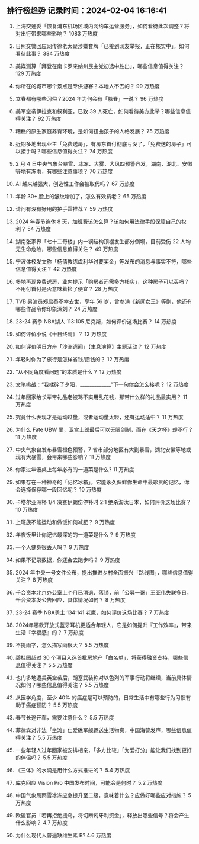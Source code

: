 
## 排行榜趋势 记录时间：2024-02-04 16:16:41
  
  1. 上海交通委「恢复浦东机场区域内网约车运营服务」，如何看待此次调整？将对出行带来哪些影响？ 1083 万热度
    
  2. 日照交警回应网传徐老太疑涉嫌套牌「已接到网友举报，正在核实中」，如何看待此事？ 384 万热度
    
  3. 美媒测算「拜登在南卡罗来纳州民主党初选中胜出」，哪些信息值得关注？ 129 万热度
    
  4. 你所在的城市哪个景点是专供游客？本地人不去的？ 99 万热度
    
  5. 立春都有哪些习俗？2024 年为何会有「躲春」一说？ 96 万热度
    
  6. 美军空袭伊拉克和叙利亚，已致 39 人死亡，如何看待美方此举？哪些信息值得关注？ 92 万热度
    
  7. 糟糕的原生家庭养育环境，是如何扭曲孩子的人格发展？ 75 万热度
    
  8. 近期多地出现业主「免费送房」，有房东首付彻底亏没了，「免费送的房子」可以接手吗？哪些信息值得关注？ 74 万热度
    
  9. 2 月 4 日中央气象台暴雪、冰冻、大雾、大风四预警齐发，湖南、湖北、安徽等地有冻雨，有哪些注意事项？ 70 万热度
    
  10. AI 越来越强大，创造性工作会被取代吗？ 67 万热度
    
  11. 年龄 30+ 脸上的皱纹增加了，怎么有效抗老？ 65 万热度
    
  12. 请问有没有好用的护手霜推荐？ 59 万热度
    
  13. 2024 年春节连休 8 天，加班费该怎么算？该如何用法律手段保障自己的权利？ 54 万热度
    
  14. 湖南张家界「七十二奇楼」内一钢结构顶棚发生部分倒塌，目前受伤 22 人均无生命危险，哪些信息值得关注？ 49 万热度
    
  15. 宁波体校发文称「杨倩教练虞利华讨要奖金」等发布的消息与事实不符，哪些信息值得关注？ 42 万热度
    
  16. 多地再现免费送房，业内提示「购房者还需多方核实」，这种房子可以买吗？不用付首付是否意味着捡了便宜？ 28 万热度
    
  17. TVB 男演员郑启泰不幸去世，享年 56 岁，曾参演《新闻女王》等剧，他还有哪些作品令你印象深刻？ 24 万热度
    
  18. 23-24 赛季 NBA湖人 113:105 尼克斯，如何评价这场比赛？ 14 万热度
    
  19. 如何评价小说《十日终焉》？ 12 万热度
    
  20. 如何评价明日方舟「沙洲遗闻」【生息演算】主题活动？ 12 万热度
    
  21. 年轻时你为了旅行是怎样省钱/攒钱的？ 12 万热度
    
  22. “从不同角度看问题”的本质是什么？ 12 万热度
    
  23. 文笔挑战：“我揉碎了夕阳，_____________”下一句你会怎么接呢？ 12 万热度
    
  24. 过年回家给长辈带礼品老被骂不实用乱花钱，那带什么样的礼品最实用？ 11 万热度
    
  25. 究竟什么表现才是运动过量，或者运动量太轻，还有运动适中？ 11 万热度
    
  26. 为什么 Fate UBW 里，卫宫士郎最后可以无限剑制，而在《天之杯》却不行？ 11 万热度
    
  27. 中央气象台发布暴雪橙色预警，7 省市部分地区有大到暴雪，湖北安徽等地或现有大暴雪，会带来哪些影响？ 11 万热度
    
  28. 你家过年饭桌上每年必有的一道菜是什么? 11 万热度
    
  29. 如果存在一种神奇的「记忆冰箱」，它能永久保鲜你生命中最珍贵的记忆，你会选择保存哪一段回忆呢？ 10 万热度
    
  30. 卡塔尔亚洲杯 1/4 决赛伊朗伤停补时 2:1 绝杀淘汰日本，如何评价这场比赛？ 10 万热度
    
  31. 上班族不能运动和做饭如何减肥？ 9 万热度
    
  32. 年夜饭里让你记忆最深的的一道菜是什么？ 9 万热度
    
  33. 一个人健身很丢人吗？ 9 万热度
    
  34. 如果不记录数据，你还会去跑步吗？ 9 万热度
    
  35. 2024 年中央一号文件公布，提出推进乡村全面振兴「路线图」，哪些信息值得关注？ 8 万热度
    
  36. 千合资本北京办公室上个月已清退、落锁，前「公募一哥」王亚伟失联多日，千合资本发公告回应，具体情况如何？ 8 万热度
    
  37. 23-24 赛季 NBA勇士 134:141 老鹰，如何评价这场比赛？ 7 万热度
    
  38. 2024年哪款开放式蓝牙耳机更适合年轻人，它是如何提升『工作效率』，带来生活『幸福感』的？ 7 万热度
    
  39. 不提雨字，怎么描写雨很大？ 5.5 万热度
    
  40. 碧桂园超过 30 个项目入选首批房地产「白名单」，将获得融资支持，哪些信息值得关注？ 5.5 万热度
    
  41. 也门多地遭美英空袭后，胡塞武装称对以色列的军事行动将继续，当前具体情况如何？哪些信息值得关注？ 5.5 万热度
    
  42. 从医学角度，至少 40% 的癌症是可以预防的，日常生活中有哪些行为习惯有助于癌症预防？ 5.5 万热度
    
  43. 春节长途开车，需要注意什么？ 5.5 万热度
    
  44. 菲律宾对非法「坐滩」仁爱礁军舰运送生活物资，中国海警发声，哪些信息值得关注？ 5.5 万热度
    
  45. 一些年轻人过年回家被安排相亲，「多方比较」「为爱打分」能让我们找到更好的伴侣吗？ 5.5 万热度
    
  46. 《三体》的水滴是用什么方式推进的？ 5.4 万热度
    
  47. 库克回应 Vision Pro 中国发布时间，可能会是何时？ 5.2 万热度
    
  48. 中国气象局雨雪冰冻应急提升至二级，意味着什么？应做好哪些应对措施？ 5 万热度
    
  49. 欧盟官员「若再拒绝援乌，将切断匈牙利资金」，释放出哪些信号？将会产生什么影响？ 4.7 万热度
    
  50. 为什么现代人普遍缺维生素 B? 4.6 万热度
    